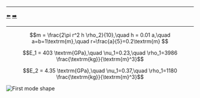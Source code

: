 ***
[⬅️](../001/README.md "Previous example")
[➡️](../003/README.md "Next example")
***

$$m = \frac{2\pi r^2 h \rho_2}{10},\quad h = 0.01 a,\quad a=b=1\textrm{m},\quad r=\frac{a}{5}=0.2\textrm{m} $$

$$E_1 = 403 \textrm{GPa},\quad \nu_1=0.23,\quad \rho_1=3986 \frac{\textrm{kg}}{\textrm{m}^3}$$

$$E_2 = 4.35 \textrm{GPa},\quad \nu_1=0.37,\quad \rho_1=1180 \frac{\textrm{kg}}{\textrm{m}^3}$$

![First mode shape](mode_01.gif)
